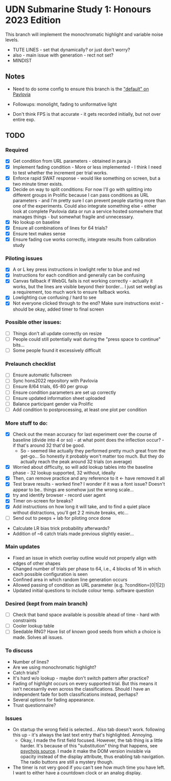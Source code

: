 # UDN Submarine Study 1: Honours 2023 Edition

This branch will implement the monochromatic highlight and variable noise levels.

- TUTE LINES - set that dynamically? or just don't worry?
- also - main issue with generation - rect not set?
- MINDIST

## Notes

- Need to do some config to ensure this branch is the ["default" on Pavlovia](https://discourse.psychopy.org/t/ability-to-choose-a-different-branch-for-piloting-on-pavlovia/16202/4)
- Followups: monolight, fading to uniformative light

- Don't think FPS is that accurate - it gets recorded initially, but not over entire exp.

## TODO

### Required

* [X] Get condition from URL parameters - obtained in para.js
* [X] Implement fading condition - More or less implemented - I think I need to test whether the increment per trial works.
* [X] Enforce rapid SWAT response - would like something on screen, but a two minute timer exists.
* [X] Decide on way to split conditions: For now I'll go with splitting into different groups in Prolific because I can pass conditions as URL parameters - and I'm pretty sure I can prevent people starting more than one of the experiments. Could also integrate something else - either look at complete Pavlovia data or run a service hosted somewhere that manages things - but somewhat fragile and unnecessary.
* [X] No lookup on baseline
* [X] Ensure all combinations of lines for 64 trials?
* [X] Ensure text makes sense
* [X] Ensure fading cue works correctly, integrate results from calibration study

### Piloting issues

* [X] A or L key press instructions in lowlight refer to blue and red
* [X] Instructions for each condition and generally can be confusing
* [X] Canvas fallback if WebGL fails is not working correctly - actually it works, but the lines are visible beyond their border... I just set webgl as a requirement, too much work to ensure fallback works.
* [X] Lowlighting cue confusing / hard to see
* [X] Not everyone clicked through to the end? Make sure instructions exist - should be okay, added timer to final screen

### Possible other issues:

* [ ] Things don't all update correctly on resize
* [ ] People could still potentially wait during the "press space to continue" bits...
* [ ] Some people found it excessively difficult 

### Prelaunch checklist

* [ ] Ensure automatic fullscreen
* [ ] Sync hons2022 repository with Pavlovia
* [ ] Ensure 8/64 trials, 65-80 per group
* [ ] Ensure condition parameters are set up correctly
* [ ] Ensure updated information sheet uploaded
* [ ] Balance participant gender via Prolific
* [ ] Add condition to postprocessing, at least one plot per condition

### More stuff to do:

* [X] Check out the mean accuracy for last experiment over the course of baseline (divide into 4 or so) - at what point does the inflection occur? - if that's around 32 that'd be good. 
    * So - seemed like actually they performed pretty much great from the get-go... So honestly it probably won't matter too much. But they do actually reach the peak around 32 trials (on average)
* [X] Worried about difficulty, so will add lookup tables into the baseline phase - 32 lookup supported, 32 without, ideally
* [X] Then, can remove practice and any reference to it <- have removed it all
* [X] Test brave results - worked fine? I wonder if it was a font issue? Doesn't appear to be.. things are somehow just the wrong scale...
* [X] try and identify browser - record user agent
* [X] Timer on-screen for breaks?
* [X] Add instructions on how long it will take, and to find a quiet place without distractions, you'll get 2 2 minute breaks, etc... 
* [ ] Send out to peeps + lab for piloting once done

* Calculate LR bias trick probability afterwards?
* Addition of ~6 catch trials made previous slightly easier...


### Main updates

* Fixed an issue in which overlay outline would not properly align with edges of other shapes
* Changed number of trials per phase to 64, i.e., 4 blocks of 16 in which each possible configuration is seen
* Confined area in which random line generation occurs
* Allowed passing of condition as URL parameter (e.g. ?condition=[0|1|2])
* Updated initial questions to include colour temp. software question

### Desired (kept from main branch)

* [ ] Check that band space available is possible ahead of time - hard with constraints
* [ ] Cooler lookup table
* [ ] Seedable RNG? Have list of known good seeds from which a choice is made. Solves all issues.

### To discuss

* Number of lines?
* Are we using monochromatic highlight?
* Catch trials?
* It's hard w/o lookup - maybe don't switch pattern after practice?
* Fading of highlight occurs on every supported trial. But this means it isn't necesarrily even across the classifications. Should I have an independent fade for both classifications instead, perhaps?
* Several options for fading appearance.
* Trust questionnaire?

### Issues

* On startup the wrong field is selected... Also tab doesn't work. following this up - it's always the last text entry that's highlighted. Annoying.
    * Okay, I made the first field focused. However, the tab thing is a little harder. It's because of this "substitution" thing that happens, see [psychojs source](https://github.com/psychopy/psychojs/blob/main/src/visual/TextInput.js). I made it make the DOM version invisible via opacity instead of the display attribute, thus enabling tab navigation. The radio buttons are still a mystery though.
* The timer is not very good if you can't see how much time you have left. I want to either have a countdown clock or an analog display.
